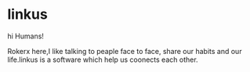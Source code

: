 # linkus

hi Humans!

Rokerx here,I like talking to peaple face to face, share our habits and our life.linkus is a software which help us coonects each other. 
